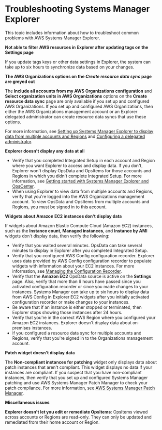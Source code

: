 # Troubleshooting Systems Manager Explorer<a name="Explorer-troubleshooting"></a>

This topic includes information about how to troubleshoot common problems with AWS Systems Manager Explorer\.

 **Not able to filter AWS resources in Explorer after updating tags on the **Settings** page** 

If you update tags keys or other data settings in Explorer, the system can take up to six hours to synchronize data based on your changes\.

 **The AWS Organizations options on the *Create resource data sync* page are greyed out** 

The **Include all accounts from my AWS Organizations configuration** and **Select organization units in AWS Organizations** options on the **Create resource data sync** page are only available if you set up and configured AWS Organizations\. If you set up and configured AWS Organizations, then either the AWS Organizations management account or an Explorer delegated administrator can create resource data syncs that use these options\. 

For more information, see [Setting up Systems Manager Explorer to display data from multiple accounts and Regions](Explorer-resource-data-sync.md) and [Configuring a delegated administrator](Explorer-setup-delegated-administrator.md)\.

 **Explorer doesn't display any data at all** 
+ Verify that you completed Integrated Setup in each account and Region where you want Explorer to access and display data\. If you don't, Explorer won't display OpsData and OpsItems for those accounts and Regions in which you didn't complete Integrated Setup\. For more information, see [Getting started with Systems Manager Explorer and OpsCenter](Explorer-setup.md)\.
+ When using Explorer to view data from multiple accounts and Regions, verify that you're logged into the AWS Organizations management account\. To view OpsData and OpsItems from multiple accounts and Regions, you must be signed in to this account\.

 **Widgets about Amazon EC2 instances don't display data** 

If widgets about Amazon Elastic Compute Cloud \(Amazon EC2\) instances, such as the **Instance count**, **Managed instances**, and **Instance by AMI** widgets don't display data, then verify the following:
+ Verify that you waited several minutes\. OpsData can take several minutes to display in Explorer after you completed Integrated Setup\.
+ Verify that you configured AWS Config configuration recorder\. Explorer uses data provided by AWS Config configuration recorder to populate widgets with information about your EC2 instances\. For more information, see [Managing the Configuration Recorder](https://docs.aws.amazon.com/config/latest/developerguide/stop-start-recorder.html)\.
+ Verify that the **Amazon EC2** OpsData source is active on the **Settings** page\. Also, verify that more than 6 hours have passed since you activated configuration recorder or since you made changes to your instances\. Systems Manager can take up to six hours to display data from AWS Config in Explorer EC2 widgets after you initially activated configuration recorder or make changes to your instances\.
+ Be aware that if an instance is either stopped or terminated, then Explorer stops showing those instances after 24 hours\.
+ Verify that you're in the correct AWS Region where you configured your Amazon EC2 instances\. Explorer doesn't display data about on\-premises instances\.
+ If you configured a resource data sync for multiple accounts and Regions, verify that you're signed in to the Organizations management account\. 

 **Patch widget doesn't display data** 

The **Non\-compliant instances for patching** widget only displays data about patch instances that aren't compliant\. This widget displays no data if your instances are compliant\. If you suspect that you have non\-compliant instances, then verify that you set up and configured Systems Manager patching and use AWS Systems Manager Patch Manager to check your patch compliance\. For more information, see [AWS Systems Manager Patch Manager](systems-manager-patch.md)\.

 **Miscellaneous issues** 

**Explorer doesn't let you edit or remediate OpsItems**: OpsItems viewed across accounts or Regions are read\-only\. They can only be updated and remediated from their home account or Region\.